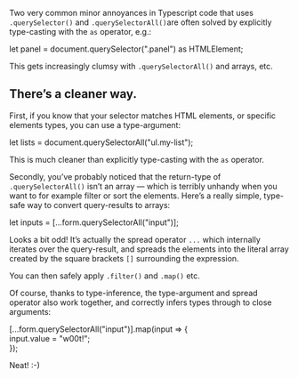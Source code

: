 
Two very common minor annoyances in Typescript code that uses  `.querySelector()`  and  `.querySelectorAll()`are often solved by explicitly type-casting with the  `as`  operator, e.g.:

let panel = document.querySelector(".panel") as HTMLElement;

This gets increasingly clumsy with  `.querySelectorAll()`  and arrays, etc.

## There’s a cleaner way.

First, if you know that your selector matches HTML elements, or specific elements types, you can use a type-argument:

let lists = document.querySelectorAll<HTMLElement>("ul.my-list");

This is much cleaner than explicitly type-casting with the  `as`  operator.

Secondly, you’ve probably noticed that the return-type of  `.querySelectorAll()`  isn’t an array — which is terribly unhandy when you want to for example filter or sort the elements. Here’s a really simple, type-safe way to convert query-results to arrays:

let inputs = [...form.querySelectorAll("input")];

Looks a bit odd! It’s actually the spread operator  `...`  which internally iterates over the query-result, and spreads the elements into the literal array created by the square brackets  `[]`  surrounding the expression.

You can then safely apply  `.filter()`  and  `.map()`  etc.

Of course, thanks to type-inference, the type-argument and spread operator also work together, and correctly infers types through to close arguments:

[...form.querySelectorAll<HTMLInputElement>("input")].map(input => {  
    input.value = "w00t!";  
});

Neat! :-)